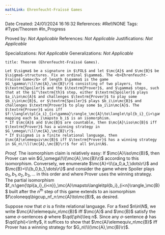 ```yaml
---
mathLink: Ehrenfeucht-Fraïssé Games
---
```


<div class="topSpace"></div>

Date Created: 24/01/2024 16:16:32
References: #Ref/NONE
Tags: #Type/Theorem #In_Progress

Proved by: <i>Not Applicable</i>
References: <i>Not Applicable</i>
Justifications: <i>Not Applicable</i>

Specializations: <i>Not Applicable</i>
Generalizations: <i>Not Applicable</i>

``` ad-Theorem
title: Theorem (Ehrenfeucht-Fraïssé Games).

Let $\sigma$ be a signature in $\FOL$ and let $\mc{A}$ and $\mc{B}$ be $\sigma$-structures. Fix an ordinal $\gamma$. The <b>Ehrenfeucht-Fraïssé Game</b> of length $\gamma$ is the game $G_\gamma\!\l(\mc{A},\mc{B}\r)$ consisting of two players, the $\textrm{Spoiler}$ and the $\textrm{Prover}$, and $\gamma$ steps, such that at the $i^\textrm{th}$ step, either $\textrm{Spoiler}$ plays $a_i\in\mc{A}$ and challenges $\textrm{Prover}$ to play some $b_i\in\mc{B}$, or $\textrm{Spoiler}$ plays $b_i\in\mc{B}$ and challenges $\textrm{Prover}$ to play some $a_i\in\mc{A}$. The $\textrm{Prover}$ wins iff $f:\langle\tpl{a_i}_{i<\gamma}\rangle_\mc{A}\to\langle\tpl{b_i}_{i<\gamma}\rangle_\mc{B}$ mapping each $a_i\mapsto b_i$ is an isomorphism.
* If $\mc{A}$ and $\mc{B}$ are countable, then $\mc{A}\iso\mc{B}$ iff $\textrm{Prover}$ has a winning strategy in $G_\omega\!\l(\mc{A},\mc{B}\r)$.
* If $\sigma$ is a finite relational language, then $\mc{A}\elemequiv\mc{B}$ iff $\textrm{Prover}$ has a winning strategy in $G_n\!\l(\mc{A},\mc{B}\r)$ for all $n\in\N$.

```

<i>Proof.</i> The isomorphism claim is relatively easy: If $\mc{A}\iso\mc{B}$, then $\textrm{Prover}$ can win $G_\omega\!\l(\mc{A},\mc{B}\r)$ according to this isomorphism. Conversely, we enumerate $\mc{A}=\l\{a_0,a_1,\dots\r\}$ and $\mc{B}=\l\{b_0,b_1,\dots\r\}$ and consider the game where $\textrm{Spoiler}$ plays $a_0,b_1,a_2,b_3,\dots$ in this order and where $\textrm{Prover}$ uses the winning strategy. The partial isomorphism $f_n:\gen{\tpl{a_i}_{i<n}}_\mc{A}\mapsto\langle\tpl{b_i}_{i<n}\rangle_\mc{B}$ built after the $n^\textrm{th}$ step of this game extends to an isomorphism $f\coloneqq\bigcup_nf_n:\mc{A}\to\mc{B}$, as desired.

Suppose now that $\sigma$ is a finite relational language. For a fixed $n\in\N$, we write $\mc{A}\elemequiv_n\mc{B}$ iff $\mc{A}$ and $\mc{B}$ satisfy the same $\sigma$-sentences $\phi$ where $\qd(\phi)\leq n$. Since any $\sigma$-sentence $\phi$ has $\qd(\phi)<\infty$, it suffices to show that $\mc{A}\elemequiv_n\mc{B}$ iff $\textrm{Prover}$ has a winning strategy for $G_n\!\l(\mc{A},\mc{B}\r)$.
